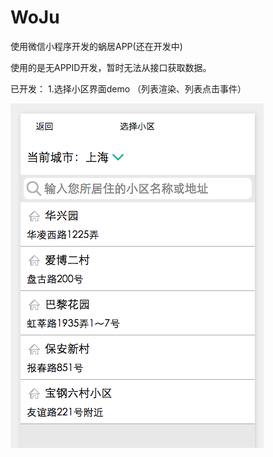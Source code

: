 # WoJu
使用微信小程序开发的蜗居APP(还在开发中)

使用的是无APPID开发，暂时无法从接口获取数据。

已开发：
1.选择小区界面demo （列表渲染、列表点击事件）

![image](https://github.com/forrest23/WoJu/blob/master/screenshots/selectCommunity.png)

